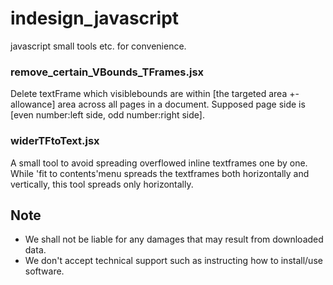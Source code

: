 # indesign_javascript

javascript small tools etc. for convenience.

### remove_certain_VBounds_TFrames.jsx 
Delete textFrame which visiblebounds are within [the targeted area +- allowance] area across all pages in a document.
Supposed page side is [even number:left side, odd number:right side]. 

### widerTFtoText.jsx
A small tool to avoid spreading overflowed inline textframes one by one. 
While 'fit to contents'menu spreads the textframes both horizontally and vertically, this tool spreads only horizontally.

## Note
- We shall not be liable for any damages that may result from downloaded data.
- We don't accept technical support such as instructing how to install/use software.
